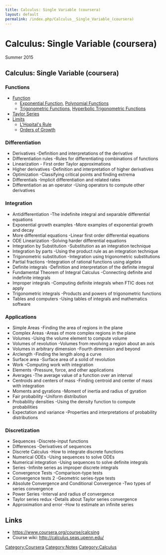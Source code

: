 ```yaml
---
title: Calculus: Single Variable (coursera)
layout: default
permalink: /index.php/Calculus__Single_Variable_(coursera)
---
```


# Calculus: Single Variable (coursera)

Summer 2015

## Calculus: Single Variable (coursera)
### Functions
- [Function](Function)
  - [Exponential Function](Exponential_Function), [Polynomial Functions](Polynomial_Functions)
  - [Trigonometric Functions](Trigonometric_Functions), [Hyperbolic Trigonometric Functions](Hyperbolic_Trigonometric_Functions)
- [Taylor Series](Taylor_Series)
- [Limits](Limits)
  - [L'Hopital's Rule](L'Hopital's_Rule)
  - [Orders of Growth](Orders_of_Growth)

### Differentiation
- Derivatives -Definition and interpretations of the derivative
- Differentiation rules -Rules for differentiating combinations of functions
- Linearization - First order Taylor approximations
- Higher derivatives -Definition and interpretation of higher derivatives
- Optimization -Classifying critical points and finding extrema
- Differentials -Implicit differentiation and related rates
- Differentiation as an operator -Using operators to compute other derivatives 

### Integration
- Antidifferentiation -The indefinite integral and separable differential equations
- Exponential growth examples -More examples of exponential growth and decay
- More differential equations -Linear first order differential equations
- ODE Linearization -Solving harder differential equations
- Integration by Substitution -Substitution as an integration technique
- Integration by parts -Using the product rule as an integration technique
- Trigonometric substitution -Integration using trigonometric substitutions
- Partial fractions -Integration of rational functions using algebra
- Definite integrals -Definition and interpretation of the definite integral
- Fundamental Theorem of Integral Calculus -Connecting definite and indefinite integrals
- Improper integrals -Computing definite integrals when FTIC does not apply
- Trigonometric integrals -Products and powers of trigonometric functions
- Tables and computers -Using tables of integrals and mathematics software 

### Applications
- Simple Areas -Finding the area of regions in the plane
- Complex Areas -Areas of more complex regions in the plane
- Volumes -Using the volume element to compute volume
- Volumes of revolution -Volumes from revolving a region about an axis
- Volumes in arbitrary dimension -Fourth dimension and beyond
- Arclength -Finding the length along a curve
- Surface area -Surface area of a solid of revolution
- Work -Computing work with integration
- Elements -Pressure, force, and other applications
- Averages -The average value of a function over an interval
- Centroids and centers of mass -Finding centroid and center of mass with integration
- Moments and gyrations -Moment of inertia and radius of gyration
- Fair probability -Uniform distribution
- Probability densities -Using the density function to compute probabilities
- Expectation and variance -Properties and interpretations of probability distributions 

### Discretization
- Sequences -Discrete-input functions
- Differences -Derivatives of sequences
- Discrete Calculus -How to integrate discrete functions
- Numerical ODEs -Using sequences to solve ODEs
- Numerical integration -Using sequences to solve definite integrals
- Series -Infinite series as improper discrete integrals
- Convergence Tests -Comparison-type tests
- Convergence tests 2 -Geometric series-type tests
- Absolute Convergence and Conditional Convergence -Two types of series convergence
- Power Series -Interval and radius of convergence
- Taylor series redux -Details about Taylor series convergence
- Approximation and error -How to estimate an infinite series


## Links
- https://www.coursera.org/course/calcsing
- Course wiki: http://calculus.seas.upenn.edu/


[Category:Coursera](Category_Coursera)
[Category:Notes](Category_Notes)
[Category:Calculus](Category_Calculus)